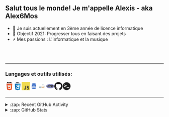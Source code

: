 ## Salut tous le monde! Je m'appelle Alexis - aka Alex6Mos

- 🌱 Je suis actuellement en 3ème année de licence informatique
- 🥅 Objectif 2021: Progresser tous en faisant des projets
- ⚡ Mes passions : L'informatique et la musique

<br />
<br />

---

### Langages et outils utilisés:

<img align="left" alt="HTML5" width="26px" src="https://raw.githubusercontent.com/github/explore/80688e429a7d4ef2fca1e82350fe8e3517d3494d/topics/html/html.png" />

<img align="left" alt="CSS3" width="26px" src="https://raw.githubusercontent.com/github/explore/80688e429a7d4ef2fca1e82350fe8e3517d3494d/topics/css/css.png" />

<img align="left" alt="JavaScript" width="26px" src="https://raw.githubusercontent.com/github/explore/80688e429a7d4ef2fca1e82350fe8e3517d3494d/topics/javascript/javascript.png" />

<img align="left" alt="SQL" width="26px" src="https://raw.githubusercontent.com/github/explore/80688e429a7d4ef2fca1e82350fe8e3517d3494d/topics/sql/sql.png" />

<img align="left" alt="MySQL" width="26px" src="https://raw.githubusercontent.com/github/explore/80688e429a7d4ef2fca1e82350fe8e3517d3494d/topics/mysql/mysql.png" />

<img align="left" alt="Git" width="26px" src="https://raw.githubusercontent.com/github/explore/ccc16358ac4530c6a69b1b80c7223cd2744dea83/topics/php/php.png" />

<img align="left" alt="GitHub" width="26px" src="https://raw.githubusercontent.com/github/explore/78df643247d429f6cc873026c0622819ad797942/topics/github/github.png" />

<img align="left" alt="Terminal" width="26px" src="https://raw.githubusercontent.com/github/explore/80688e429a7d4ef2fca1e82350fe8e3517d3494d/topics/terminal/terminal.png" />



<br />
<br />

---

<details>
  <summary>:zap: Recent GitHub Activity</summary>
  
<!--START_SECTION:activity-->
1. 🗣 Commented on #2](https://github.com/codeSTACKr/portfolio-sass/issues/2) in codeSTACKr/portfolio-sass](https://github.com/codeSTACKr/portfolio-sass)
2. ❗️ Closed issue #2](https://github.com/codeSTACKr/portfolio-sass/issues/2) in codeSTACKr/portfolio-sass](https://github.com/codeSTACKr/portfolio-sass)
3. ❌ Closed PR #11](https://github.com/codeSTACKr/free-developer-resources/pull/11) in codeSTACKr/free-developer-resources](https://github.com/codeSTACKr/free-developer-resources)
4. 🗣 Commented on #11](https://github.com/codeSTACKr/free-developer-resources/issues/11) in codeSTACKr/free-developer-resources](https://github.com/codeSTACKr/free-developer-resources)
5. 🎉 Merged PR #10](https://github.com/codeSTACKr/free-developer-resources/pull/10) in codeSTACKr/free-developer-resources](https://github.com/codeSTACKr/free-developer-resources)
<!--END_SECTION:activity-->

</details>

<details>
  <summary>:zap: GitHub Stats</summary>

  <img align="left" alt="codeSTACKr's GitHub Stats" src="https://github-readme-stats.codestackr.vercel.app/api?username=codeSTACKr&show_icons=true&hide_border=true" />

</details>
